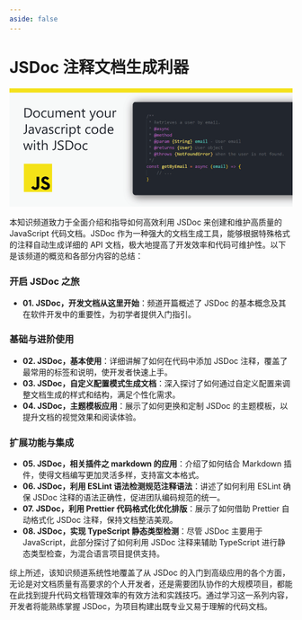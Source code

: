 ```yaml
---
aside: false
---
```


# JSDoc 注释文档生成利器

![JSDoc 注释文档生成利器](/images/jsdoc.webp)

本知识频道致力于全面介绍和指导如何高效利用 JSDoc 来创建和维护高质量的 JavaScript 代码文档。JSDoc 作为一种强大的文档生成工具，能够根据特殊格式的注释自动生成详细的 API 文档，极大地提高了开发效率和代码可维护性。以下是该频道的概览和各部分内容的总结：

### 开启 JSDoc 之旅

- **01. JSDoc，开发文档从这里开始**：频道开篇概述了 JSDoc 的基本概念及其在软件开发中的重要性，为初学者提供入门指引。

### 基础与进阶使用

- **02. JSDoc，基本使用**：详细讲解了如何在代码中添加 JSDoc 注释，覆盖了最常用的标签和说明，使开发者快速上手。
- **03. JSDoc，自定义配置模式生成文档**：深入探讨了如何通过自定义配置来调整文档生成的样式和结构，满足个性化需求。
- **04. JSDoc，主题模板应用**：展示了如何更换和定制 JSDoc 的主题模板，以提升文档的视觉效果和阅读体验。

### 扩展功能与集成

- **05. JSDoc，相关插件之 markdown 的应用**：介绍了如何结合 Markdown 插件，使得文档编写更加灵活多样，支持富文本格式。
- **06. JSDoc，利用 ESLint 语法检测规范注释语法**：讲述了如何利用 ESLint 确保 JSDoc 注释的语法正确性，促进团队编码规范的统一。
- **07. JSDoc，利用 Prettier 代码格式化优化排版**：展示了如何借助 Prettier 自动格式化 JSDoc 注释，保持文档整洁美观。
- **08. JSDoc，实现 TypeScript 静态类型检测**：尽管 JSDoc 主要用于 JavaScript，此部分探讨了如何利用 JSDoc 注释来辅助 TypeScript 进行静态类型检查，为混合语言项目提供支持。

综上所述，该知识频道系统性地覆盖了从 JSDoc 的入门到高级应用的各个方面，无论是对文档质量有高要求的个人开发者，还是需要团队协作的大规模项目，都能在此找到提升代码文档管理效率的有效方法和实践技巧。通过学习这一系列内容，开发者将能熟练掌握 JSDoc，为项目构建出既专业又易于理解的代码文档。
